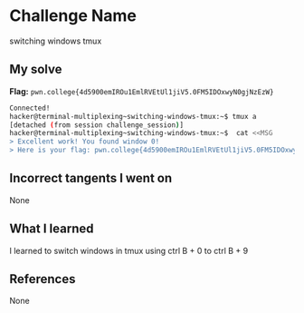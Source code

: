 # Challenge Name
switching windows tmux

## My solve
**Flag:** `pwn.college{4d5900emIROu1EmlRVEtUl1jiV5.0FM5IDOxwyN0gjNzEzW}`

```bash
Connected!
hacker@terminal-multiplexing~switching-windows-tmux:~$ tmux a
[detached (from session challenge_session)]
hacker@terminal-multiplexing~switching-windows-tmux:~$  cat <<MSG
> Excellent work! You found window 0!
> Here is your flag: pwn.college{4d5900emIROu1EmlRVEtUl1jiV5.0FM5IDOxwyN0gjNzEzW}
```
## Incorrect tangents I went on
None

## What I learned
I learned to switch windows in tmux using ctrl B + 0 to ctrl B + 9

## References 
None
